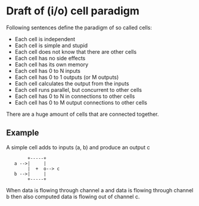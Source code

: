 
# Draft of (i/o) cell paradigm

Following sentences define the paradigm of so called cells:

 * Each cell is independent
 * Each cell is simple and stupid
 * Each cell does not know that there are other cells
 * Each cell has no side effects
 * Each cell has its own memory
 * Each cell has 0 to N inputs
 * Each cell has 0 to 1 outputs (or M outputs)
 * Each cell calculates the output from the inputs
 * Each cell runs parallel, but concurrent to other cells
 * Each cell has 0 to N in connections to other cells
 * Each cell has 0 to M output connections to other cells
 
There are a huge amount of cells that are connected together.

## Example

A simple cell adds to inputs (a, b) and produce an output c

```
        +-----+
   a -->|     |
        |  +  o--> c
   b -->|     |
        +-----+
```
   
  When data is flowing through channel a and data is flowing through channel b
  then also computed data is flowing out of channel c.
 
